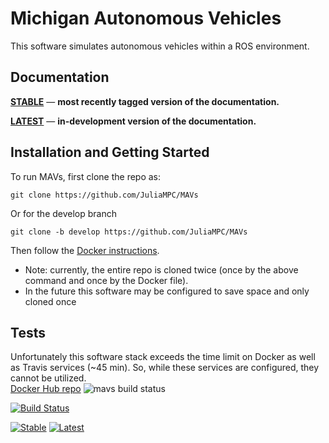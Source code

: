 # Michigan Autonomous Vehicles
This software simulates autonomous vehicles within a ROS environment.

## Documentation
[**STABLE**](https://juliampc.github.io/MAVs/stable/) &mdash; **most recently tagged version of the documentation.**

[**LATEST**](https://juliampc.github.io/MAVs/latest/) &mdash; **in-development version of the documentation.**

## Installation and Getting Started
To run MAVs, first clone the repo as:
```
git clone https://github.com/JuliaMPC/MAVs
```
Or for the develop branch
```
git clone -b develop https://github.com/JuliaMPC/MAVs
```
Then follow the [Docker instructions](https://github.com/JuliaMPC/MAVs/tree/develop/image/cain).

* Note: currently, the entire repo is cloned twice (once by the above command and once by the Docker file).
* In the future this software may be configured to save space and only cloned once


## Tests
Unfortunately this software stack exceeds the time limit on Docker as well as Travis services (~45 min). So, while these services are configured, they cannot be utilized.   
[Docker Hub repo](https://hub.docker.com/r/avpg/mavs/) ![mavs build status](https://img.shields.io/docker/build/avpg/mavs.svg)

[![Build Status](https://travis-ci.org/JuliaMPC/MAVs.svg?branch=master)](https://travis-ci.org/JuliaMPC/MAVs)

[![Stable](https://img.shields.io/badge/docs-stable-blue.svg)](https://juliampc.github.io/AVExamples.jl/stable/)
[![Latest](https://img.shields.io/badge/docs-latest-blue.svg)](https://juliampc.github.io/AVExamples.jl/latest/)
